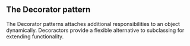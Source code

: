 ## The Decorator pattern

The Decorator patterns attaches additional responsibilities to an object dynamically. Decoractors provide a flexible alternative to subclassing for extending functionality.